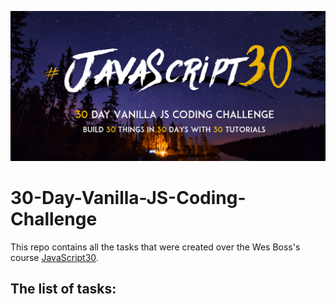 ![JS Coding Challenge](javascript30.png)

# 30-Day-Vanilla-JS-Coding-Challenge

This repo contains all the tasks that were created over the Wes Boss's course [JavaScript30](https://javascript30.com/).

## The list of tasks: